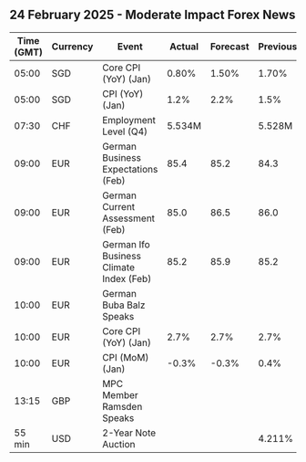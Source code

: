 ## 24 February 2025 - Moderate Impact Forex News

| Time (GMT) | Currency | Event | Actual | Forecast | Previous |
|------|----------|-------|--------|----------|----------|
| 05:00 | SGD | Core CPI (YoY) (Jan) | 0.80% | 1.50% | 1.70% |
| 05:00 | SGD | CPI (YoY) (Jan) | 1.2% | 2.2% | 1.5% |
| 07:30 | CHF | Employment Level (Q4) | 5.534M |  | 5.528M |
| 09:00 | EUR | German Business Expectations (Feb) | 85.4 | 85.2 | 84.3 |
| 09:00 | EUR | German Current Assessment (Feb) | 85.0 | 86.5 | 86.0 |
| 09:00 | EUR | German Ifo Business Climate Index (Feb) | 85.2 | 85.9 | 85.2 |
| 10:00 | EUR | German Buba Balz Speaks |  |  |  |
| 10:00 | EUR | Core CPI (YoY) (Jan) | 2.7% | 2.7% | 2.7% |
| 10:00 | EUR | CPI (MoM) (Jan) | -0.3% | -0.3% | 0.4% |
| 13:15 | GBP | MPC Member Ramsden Speaks |  |  |  |
| 55 min | USD | 2-Year Note Auction |  |  | 4.211% |
